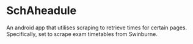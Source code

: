 # SchAheadule
 An android app that utilises scraping to retrieve times for certain pages.
 Specifically, set to scrape exam timetables from Swinburne. 
